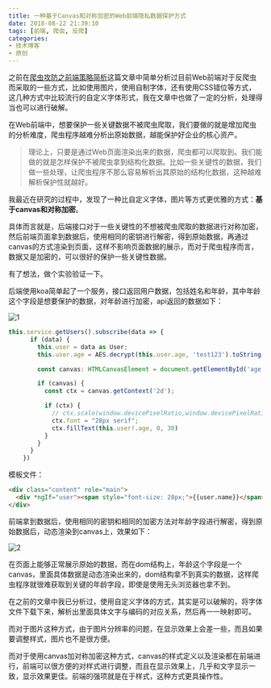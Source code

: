 ```yaml
---
title: 一种基于Canvas和对称加密的Web前端隐私数据保护方式
date: 2018-08-22 21:39:10
tags: [前端, 爬虫, 反爬]
categories:
- 技术博客
- 原创
---
```


之前在[爬虫攻防之前端策略简析](https://coolcao.com/2018/06/09/tips-of-anti-spider-in-fe/)这篇文章中简单分析过目前Web前端对于反爬虫而采取的一些方式，比如使用图片，使用自制字体，还有使用CSS错位等方式，这几种方式中比较流行的自定义字体形式，我在文章中也做了一定的分析，处理得当也可以进行破解。

<!--more-->

在Web前端中，想要保护一些关键数据不被爬虫爬取，我们要做的就是增加爬虫的分析难度，爬虫程序越难分析出原始数据，越能保护好企业的核心资产。

> 理论上，只要是通过Web页面渲染出来的数据，爬虫都可以爬取到。我们能做的就是怎样保护不被爬虫拿到结构化数据。比如一些关键性的数据，我们做一些处理，让爬虫程序不那么容易解析出其原始的结构化数据，这种越难解析保护性就越好。


我最近在研究的过程中，发现了一种比自定义字体，图片等方式更优雅的方式：**基于canvas和对称加密**。

具体而言就是，后端接口对于一些关键性的不想被爬虫爬取的数据进行对称加密，然后前端页面拿到数据后，使用相同的密钥进行解密，得到原始数据，再通过canvas的方式渲染到页面，这样不影响页面数据的展示，而对于爬虫程序而言，数据又是加密的，可以很好的保护一些关键性数据。

有了想法，做个实验验证一下。

后端使用koa简单起了一个服务，接口返回用户数据，包括姓名和年龄，其中年龄这个字段是想要保护的数据，对年龄进行加密，api返回的数据如下：

![1](https://img.coolcao.site/file/a69057e7c09c10aa4f1a4.png)


```ts
this.service.getUsers().subscribe(data => {
      if (data) {
        this.user = data as User;
        this.user.age = AES.decrypt(this.user.age, 'test123').toString(enc.Utf8)

        const canvas: HTMLCanvasElement = document.getElementById('age') as HTMLCanvasElement;

        if (canvas) {
          const ctx = canvas.getContext('2d');

          if (ctx) {
            // ctx.scale(window.devicePixelRatio,window.devicePixelRatio);
            ctx.font = "28px serif";
            ctx.fillText(this.user!.age, 0, 30)
          }
        }
      }
    })
```

模板文件：
```html
<div class="content" role="main">
  <div *ngIf="user"><span style="font-size: 28px;">{{user.name}}</span><canvas id="age" width="30" height="30"></canvas></div>
</div>
```

前端拿到数据后，使用相同的密钥和相同的加密方法对年龄字段进行解密，得到原始数据后，动态渲染到canvas上，效果如下：

![2](https://img.coolcao.site/file/3873566dd0e5b54e7877b.png)

在页面上能够正常展示原始的数据，而在dom结构上，年龄这个字段是一个canvas，里面具体数据是动态渲染出来的，dom结构拿不到真实的数据，这样爬虫程序就很难获取到关键的年龄字段，即使是使用无头浏览器也拿不到。

在之前的文章中我已分析过，使用自定义字体的方式，其实是可以破解的，将字体文件下载下来，解析出里面具体文字与编码的对应关系，然后再一一映射即可。

而对于图片这种方式，由于图片分辨率的问题，在显示效果上会差一些，而且如果要调整样式，图片也不是很方便。

而对于使用canvas加对称加密这种方式，canvas的样式定义以及渲染都在前端进行，前端可以很方便的对样式进行调整，而且在显示效果上，几乎和文字显示一致，显示效果更佳。前端的强项就是在于样式，这种方式更具操作性。



